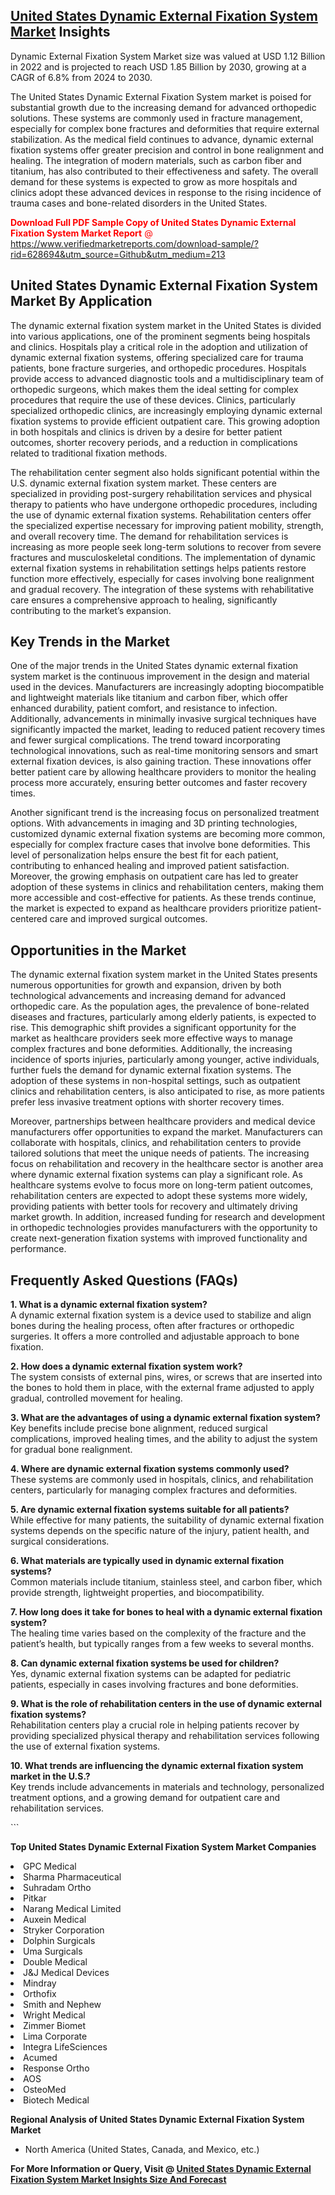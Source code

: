 <h2><a href="https://www.verifiedmarketreports.com/download-sample/?rid=628694&amp;utm_source=Github&amp;utm_medium=213" target="_blank">United States Dynamic External Fixation System Market</a> Insights</h2><p>Dynamic External Fixation System Market size was valued at USD 1.12 Billion in 2022 and is projected to reach USD 1.85 Billion by 2030, growing at a CAGR of 6.8% from 2024 to 2030.</p><p><p>The United States Dynamic External Fixation System market is poised for substantial growth due to the increasing demand for advanced orthopedic solutions. These systems are commonly used in fracture management, especially for complex bone fractures and deformities that require external stabilization. As the medical field continues to advance, dynamic external fixation systems offer greater precision and control in bone realignment and healing. The integration of modern materials, such as carbon fiber and titanium, has also contributed to their effectiveness and safety. The overall demand for these systems is expected to grow as more hospitals and clinics adopt these advanced devices in response to the rising incidence of trauma cases and bone-related disorders in the United States. <p><span class=""><span style="color: #ff0000;"><strong>Download Full PDF Sample Copy of United States Dynamic External Fixation System Market Report</strong> @ </span><a href="https://www.verifiedmarketreports.com/download-sample/?rid=628694&amp;utm_source=Github&amp;utm_medium=213" target="_blank">https://www.verifiedmarketreports.com/download-sample/?rid=628694&amp;utm_source=Github&amp;utm_medium=213</a></span></p></p><h2>United States Dynamic External Fixation System Market By Application</h2><p>The dynamic external fixation system market in the United States is divided into various applications, one of the prominent segments being hospitals and clinics. Hospitals play a critical role in the adoption and utilization of dynamic external fixation systems, offering specialized care for trauma patients, bone fracture surgeries, and orthopedic procedures. Hospitals provide access to advanced diagnostic tools and a multidisciplinary team of orthopedic surgeons, which makes them the ideal setting for complex procedures that require the use of these devices. Clinics, particularly specialized orthopedic clinics, are increasingly employing dynamic external fixation systems to provide efficient outpatient care. This growing adoption in both hospitals and clinics is driven by a desire for better patient outcomes, shorter recovery periods, and a reduction in complications related to traditional fixation methods. <p>The rehabilitation center segment also holds significant potential within the U.S. dynamic external fixation system market. These centers are specialized in providing post-surgery rehabilitation services and physical therapy to patients who have undergone orthopedic procedures, including the use of dynamic external fixation systems. Rehabilitation centers offer the specialized expertise necessary for improving patient mobility, strength, and overall recovery time. The demand for rehabilitation services is increasing as more people seek long-term solutions to recover from severe fractures and musculoskeletal conditions. The implementation of dynamic external fixation systems in rehabilitation settings helps patients restore function more effectively, especially for cases involving bone realignment and gradual recovery. The integration of these systems with rehabilitative care ensures a comprehensive approach to healing, significantly contributing to the market’s expansion.<h2>Key Trends in the Market</h2><p>One of the major trends in the United States dynamic external fixation system market is the continuous improvement in the design and material used in the devices. Manufacturers are increasingly adopting biocompatible and lightweight materials like titanium and carbon fiber, which offer enhanced durability, patient comfort, and resistance to infection. Additionally, advancements in minimally invasive surgical techniques have significantly impacted the market, leading to reduced patient recovery times and fewer surgical complications. The trend toward incorporating technological innovations, such as real-time monitoring sensors and smart external fixation devices, is also gaining traction. These innovations offer better patient care by allowing healthcare providers to monitor the healing process more accurately, ensuring better outcomes and faster recovery times.<p>Another significant trend is the increasing focus on personalized treatment options. With advancements in imaging and 3D printing technologies, customized dynamic external fixation systems are becoming more common, especially for complex fracture cases that involve bone deformities. This level of personalization helps ensure the best fit for each patient, contributing to enhanced healing and improved patient satisfaction. Moreover, the growing emphasis on outpatient care has led to greater adoption of these systems in clinics and rehabilitation centers, making them more accessible and cost-effective for patients. As these trends continue, the market is expected to expand as healthcare providers prioritize patient-centered care and improved surgical outcomes.<h2>Opportunities in the Market</h2><p>The dynamic external fixation system market in the United States presents numerous opportunities for growth and expansion, driven by both technological advancements and increasing demand for advanced orthopedic care. As the population ages, the prevalence of bone-related diseases and fractures, particularly among elderly patients, is expected to rise. This demographic shift provides a significant opportunity for the market as healthcare providers seek more effective ways to manage complex fractures and bone deformities. Additionally, the increasing incidence of sports injuries, particularly among younger, active individuals, further fuels the demand for dynamic external fixation systems. The adoption of these systems in non-hospital settings, such as outpatient clinics and rehabilitation centers, is also anticipated to rise, as more patients prefer less invasive treatment options with shorter recovery times.<p>Moreover, partnerships between healthcare providers and medical device manufacturers offer opportunities to expand the market. Manufacturers can collaborate with hospitals, clinics, and rehabilitation centers to provide tailored solutions that meet the unique needs of patients. The increasing focus on rehabilitation and recovery in the healthcare sector is another area where dynamic external fixation systems can play a significant role. As healthcare systems evolve to focus more on long-term patient outcomes, rehabilitation centers are expected to adopt these systems more widely, providing patients with better tools for recovery and ultimately driving market growth. In addition, increased funding for research and development in orthopedic technologies provides manufacturers with the opportunity to create next-generation fixation systems with improved functionality and performance.<h2>Frequently Asked Questions (FAQs)</h2><p><b>1. What is a dynamic external fixation system?</b><br>A dynamic external fixation system is a device used to stabilize and align bones during the healing process, often after fractures or orthopedic surgeries. It offers a more controlled and adjustable approach to bone fixation.</p><p><b>2. How does a dynamic external fixation system work?</b><br>The system consists of external pins, wires, or screws that are inserted into the bones to hold them in place, with the external frame adjusted to apply gradual, controlled movement for healing.</p><p><b>3. What are the advantages of using a dynamic external fixation system?</b><br>Key benefits include precise bone alignment, reduced surgical complications, improved healing times, and the ability to adjust the system for gradual bone realignment.</p><p><b>4. Where are dynamic external fixation systems commonly used?</b><br>These systems are commonly used in hospitals, clinics, and rehabilitation centers, particularly for managing complex fractures and deformities.</p><p><b>5. Are dynamic external fixation systems suitable for all patients?</b><br>While effective for many patients, the suitability of dynamic external fixation systems depends on the specific nature of the injury, patient health, and surgical considerations.</p><p><b>6. What materials are typically used in dynamic external fixation systems?</b><br>Common materials include titanium, stainless steel, and carbon fiber, which provide strength, lightweight properties, and biocompatibility.</p><p><b>7. How long does it take for bones to heal with a dynamic external fixation system?</b><br>The healing time varies based on the complexity of the fracture and the patient’s health, but typically ranges from a few weeks to several months.</p><p><b>8. Can dynamic external fixation systems be used for children?</b><br>Yes, dynamic external fixation systems can be adapted for pediatric patients, especially in cases involving fractures and bone deformities.</p><p><b>9. What is the role of rehabilitation centers in the use of dynamic external fixation systems?</b><br>Rehabilitation centers play a crucial role in helping patients recover by providing specialized physical therapy and rehabilitation services following the use of external fixation systems.</p><p><b>10. What trends are influencing the dynamic external fixation system market in the U.S.?</b><br>Key trends include advancements in materials and technology, personalized treatment options, and a growing demand for outpatient care and rehabilitation services.</p>```</p><p><strong>Top United States Dynamic External Fixation System Market Companies</strong></p><div data-test-id=""><p><li>GPC Medical</li><li> Sharma Pharmaceutical</li><li> Suhradam Ortho</li><li> Pitkar</li><li> Narang Medical Limited</li><li> Auxein Medical</li><li> Stryker Corporation</li><li> Dolphin Surgicals</li><li> Uma Surgicals</li><li> Double Medical</li><li> J&J Medical Devices</li><li> Mindray</li><li> Orthofix</li><li> Smith and Nephew</li><li> Wright Medical</li><li> Zimmer Biomet</li><li> Lima Corporate</li><li> Integra LifeSciences</li><li> Acumed</li><li> Response Ortho</li><li> AOS</li><li> OsteoMed</li><li> Biotech Medical</li></p><div><strong>Regional Analysis of&nbsp;United States Dynamic External Fixation System Market</strong></div><ul><li dir="ltr"><p dir="ltr">North America&nbsp;(United States, Canada, and Mexico, etc.)</p></li></ul><p><strong>For More Information or Query, Visit @&nbsp;</strong><strong><a href="https://www.verifiedmarketreports.com/product/dynamic-external-fixation-system-market/?utm_source=Github&amp;utm_medium=213" target="_blank">United States Dynamic External Fixation System Market Insights Size And Forecast</a></strong></p></div>

